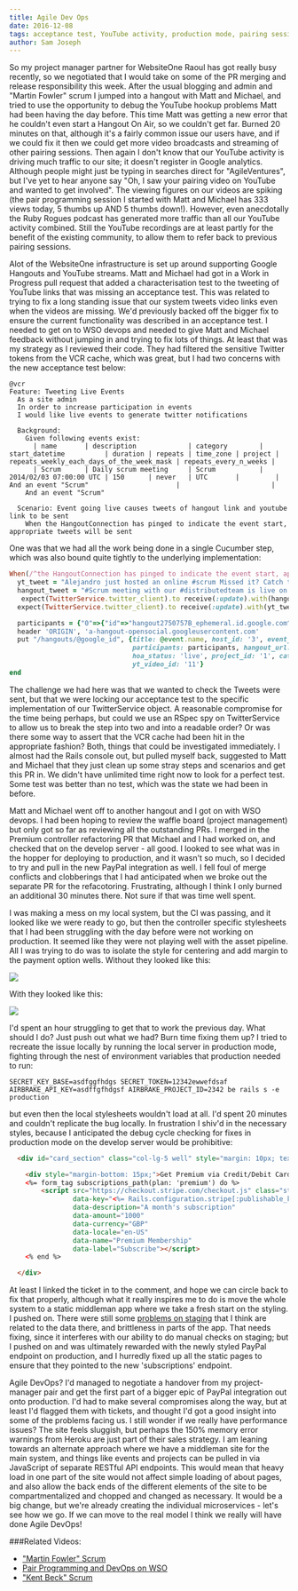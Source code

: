 ```yaml
---
title: Agile Dev Ops
date: 2016-12-08
tags: acceptance test, YouTube activity, production mode, pairing sessions, VCR cache, Paypal integration, Cucumber step, Scrum meeting 
author: Sam Joseph
---
```


So my project manager partner for WebsiteOne Raoul has got really busy recently, so we negotiated that I would take on some of the PR merging and release responsibility this week.  After the usual blogging and admin and "Martin Fowler" scrum I jumped into a hangout with Matt and Michael, and tried to use the opportunity to debug the YouTube hookup problems Matt had been having the day before.  This time Matt was getting a new error that he couldn't even start a Hangout On Air, so we couldn't get far.  Burned 20 minutes on that, although it's a fairly common issue our users have, and if we could fix it then we could get more video broadcasts and streaming of other pairing sessions.  Then again I don't know that our YouTube activity is driving much traffic to our site; it doesn't register in Google analytics.  Although people might just be typing in searches direct for "AgileVentures", but I've yet to hear anyone say "Oh, I saw your pairing video on YouTube and wanted to get involved".  The viewing figures on our videos are spiking (the pair programming session I started with Matt and Michael has 333 views today, 5 thumbs up AND 5 thumbs down!).  However, even anecdotally the Ruby Rogues podcast has generated more traffic than all our YouTube activity combined.  Still the YouTube recordings are at least partly for the benefit of the existing community, to allow them to refer back to previous pairing sessions.

Alot of the WebsiteOne infrastructure is set up around supporting Google Hangouts and YouTube streams.  Matt and Michael had got in a Work in Progress pull request that added a characterisation test to the tweeting of YouTube links that was missing an acceptance test.  This was related to trying to fix a long standing issue that our system tweets video links even when the videos are missing.  We'd previously backed off the bigger fix to ensure the current functionality was described in an acceptance test.  I needed to get on to WSO devops and needed to give Matt and Michael feedback without jumping in and trying to fix lots of things.  At least that was my strategy as I reviewed their code.  They had filtered the sensitive Twitter tokens from the VCR cache, which was great, but I had two concerns with the new acceptance test below:

```gherkin
@vcr
Feature: Tweeting Live Events
  As a site admin
  In order to increase participation in events
  I would like live events to generate twitter notifications

  Background:
    Given following events exist:
      | name       | description             | category        | start_datetime          | duration | repeats | time_zone | project | repeats_weekly_each_days_of_the_week_mask | repeats_every_n_weeks |
      | Scrum      | Daily scrum meeting     | Scrum           | 2014/02/03 07:00:00 UTC | 150      | never   | UTC       |         | And an event "Scrum"                      |                       |
    And an event "Scrum"

  Scenario: Event going live causes tweets of hangout link and youtube link to be sent
    When the HangoutConnection has pinged to indicate the event start, appropriate tweets will be sent
```    

One was that we had all the work being done in a single Cucumber step, which was also bound quite tightly to the underlying implementation:

```rb
When(/^the HangoutConnection has pinged to indicate the event start, appropriate tweets will be sent$/) do
  yt_tweet = "Alejandro just hosted an online #scrum Missed it? Catch the recording at youtu.be/11 #CodeForGood #opensource"
  hangout_tweet = "#Scrum meeting with our #distributedteam is live on http://hangout.test Join in and learn about our #opensource #projects!"
   expect(TwitterService.twitter_client).to receive(:update).with(hangout_tweet).and_call_original
  expect(TwitterService.twitter_client).to receive(:update).with(yt_tweet).and_call_original

  participants = {"0"=>{"id"=>"hangout2750757B_ephemeral.id.google.com^a85dcb4670", "hasMicrophone"=>"true", "hasCamera"=>"true", "hasAppEnabled"=>"true", "isBroadcaster"=>"true", "isInBroadcast"=>"true", "displayIndex"=>"0", "person"=>{"id"=>"108533475599002820142", "displayName"=>"Alejandro Babio", "image"=>{"url"=>"https://lh4.googleusercontent.com/-p4ahDFi9my0/AAAAAAAAAAI/AAAAAAAAAAA/n-WK7pTcJa0/s96-c/photo.jpg"}, "na"=>"false"}, "locale"=>"en", "na"=>"false"}}
  header 'ORIGIN', 'a-hangout-opensocial.googleusercontent.com'
  put "/hangouts/@google_id", {title: @event.name, host_id: '3', event_id: @event.id,
                               participants: participants, hangout_url: 'http://hangout.test',
                               hoa_status: 'live', project_id: '1', category: 'Scrum',
                               yt_video_id: '11'}
end
```

The challenge we had here was that we wanted to check the Tweets were sent, but that we were locking our acceptance test to the specific implementation of our TwitterService object.  A reasonable compromise for the time being perhaps, but could we use an RSpec spy on TwitterService to allow us to break the step into two and into a readable order?  Or was there some way to assert that the VCR cache had been hit in the appropriate fashion?  Both, things that could be investigated immediately.  I almost had the Rails console out, but pulled myself back, suggested to Matt and Michael that they just clean up some stray steps and scenarios and get this PR in.  We didn't have unlimited time right now to look for a perfect test.  Some test was better than no test, which was the state we had been in before.

Matt and Michael went off to another hangout and I got on with WSO devops.  I had been hoping to review the waffle board (project management) but only got so far as reviewing all the outstanding PRs.  I merged in the Premium controller refactoring PR that Michael and I had worked on, and checked that on the develop server - all good.  I looked to see what was in the hopper for deploying to production, and it wasn't so much, so I decided to try and pull in the new PayPal integration as well.  I fell foul of merge conflicts and clobberings that I had anticipated when we broke out the separate PR for the refacotoring.  Frustrating, although I think I only burned an additional 30 minutes there.   Not sure if that was time well spent.

I was making a mess on my local system, but the CI was passing, and it looked like we were ready to go, but then the controller specific stylesheets that I had been struggling with the day before were not working on production.  It seemed like they were not playing well with the asset pipeline.  All I was trying to do was to isolate the style for centering and add margin to the payment option wells.  Without they looked like this:

![](https://www.dropbox.com/s/3juob156frv89te/Screenshot%202016-12-08%2010.09.19.png?dl=1)

With they looked like this:

![](https://www.dropbox.com/s/o2tgyq1df0bls9y/Screenshot%202016-12-08%2010.09.57.png?dl=1)

I'd spent an hour struggling to get that to work the previous day.  What should I do?  Just push out what we had?  Burn time fixing them up? I tried to recreate the issue locally by running the local server in production mode, fighting through the nest of environment variables that production needed to run: 

```
SECRET_KEY_BASE=asdfggfhdgs SECRET_TOKEN=12342ewwefdsaf AIRBRAKE_API_KEY=asdffgfhdgsf AIRBRAKE_PROJECT_ID=2342 be rails s -e production
```

but even then the local stylesheets wouldn't load at all.  I'd spent 20 minutes and couldn't replicate the bug locally.  In frustration I shiv'd in the necessary styles, because I anticipated the debug cycle checking for fixes in production mode on the develop server would be prohibitive:

```html
  <div id="card_section" class="col-lg-5 well" style="margin: 10px; text-align: center;"> <!-- shiv because controller stylesheets now working in production mode see https://github.com/AgileVentures/WebsiteOne/issues/1450-->

    <div style="margin-bottom: 15px;">Get Premium via Credit/Debit Card:</div>
    <%= form_tag subscriptions_path(plan: 'premium') do %>
        <script src="https://checkout.stripe.com/checkout.js" class="stripe-button"
                data-key="<%= Rails.configuration.stripe[:publishable_key] %>"
                data-description="A month's subscription"
                data-amount="1000"
                data-currency="GBP"
                data-locale="en-US"
                data-name="Premium Membership"
                data-label="Subscribe"></script>
    <% end %>

  </div>
```

At least I linked the ticket in to the comment, and hope we can circle back to fix that properly, although what it really inspires me to do is move the whole system to a static middleman app where we take a fresh start on the styling.  I pushed on.  There were still some [problems on staging](https://github.com/AgileVentures/WebsiteOne/issues/1451) that I think are related to the data there, and brittleness in parts of the app.  That needs fixing, since it interferes with our ability to do manual checks on staging; but I pushed on and was ultimately rewarded with the newly styled PayPal endpoint on production, and I hurredly fixed up all the static pages to ensure that they pointed to the new 'subscriptions' endpoint.

Agile DevOps?  I'd managed to negotiate a handover from my project-manager pair and get the first part of a bigger epic of PayPal integration out onto production.  I'd had to make several compromises along the way, but at least I'd flagged them with tickets, and thought I'd got a good insight into some of the problems facing us.  I still wonder if we really have performance issues?  The site feels sluggish, but perhaps the 150% memory error warnings from Heroku are just part of their sales strategy.  I am leaning towards an alternate approach where we have a middleman site for the main system, and things like events and projects can be pulled in via JavaScript of separate RESTful API endpoints.  This would mean that heavy load in one part of the site would not affect simple loading of about pages, and also allow the back ends of the different elements of the site to be compartmentalized and chopped and changed as necessary.  It would be a big change, but we're already creating the individual microservices - let's see how we go.  If we can move to the real model I think we really will have done Agile DevOps!

###Related Videos:

* ["Martin Fowler" Scrum](https://www.youtube.com/watch?v=dxImOJLvadE)
* [Pair Programming and DevOps on WSO](https://www.youtube.com/watch?v=VK9qIJwXG1g)
* ["Kent Beck" Scrum](https://www.youtube.com/watch?v=uQErOajwgt4)
